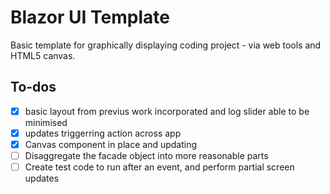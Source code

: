 # Blazor UI Template #

Basic template for graphically displaying coding project - via web tools and HTML5 canvas.

## To-dos ##

- [x] basic layout from previus work incorporated and log slider able to be minimised
- [x] updates triggerring action across app
- [x] Canvas component in place and updating
- [ ] Disaggregate the facade object into more reasonable parts
- [ ] Create test code to run after an event, and perform partial screen updates